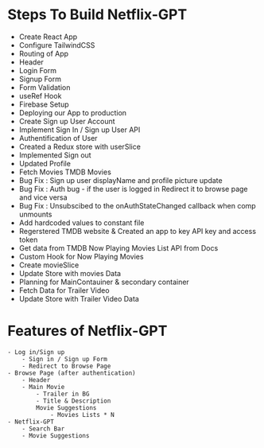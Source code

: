 # Steps To Build Netflix-GPT

- Create React App
- Configure TailwindCSS
- Routing of App
- Header
- Login Form
- Signup Form
- Form Validation
- useRef Hook
- Firebase Setup
- Deploying our App to production
- Create Sign up User Account
- Implement Sign In / Sign up User API
- Authentification of User
- Created a Redux store with userSlice
- Implemented Sign out
- Updated Profile
- Fetch Movies TMDB Movies
- Bug Fix : Sign up user displayName and profile picture update
- Bug Fix : Auth bug - if the user is logged in Redirect it to browse page and vice versa
- Bug Fix : Unsubscibed to the onAuthStateChanged callback when comp unmounts
- Add hardcoded values to constant file
- Regerstered TMDB website & Created an app to key API key and access token
- Get data from TMDB Now Playing Movies List API from Docs
- Custom Hook for Now Playing Movies
- Create movieSlice
- Update Store with movies Data
- Planning for MainContauiner & secondary container
- Fetch Data for Trailer Video
- Update Store with Trailer Video Data

# Features of Netflix-GPT

    - Log in/Sign up
        - Sign in / Sign up Form
        - Redirect to Browse Page
    - Browse Page (after authentication)
        - Header
        - Main Movie
            - Trailer in BG
            - Title & Description
            Movie Suggestions
                - Movies Lists * N
    - Netflix-GPT
        - Search Bar
        - Movie Suggestions
